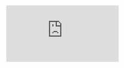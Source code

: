 ![Test Image 4](https://www.facebook.com/photo.php?fbid=2964567396910200&set=a.110310885669213&type=3&theater)
